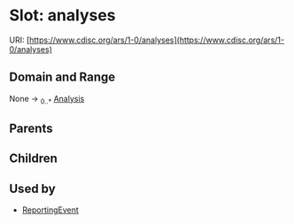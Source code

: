 
# Slot: analyses




URI: [https://www.cdisc.org/ars/1-0/analyses](https://www.cdisc.org/ars/1-0/analyses)


## Domain and Range

None &#8594;  <sub>0..\*</sub> [Analysis](Analysis.md)

## Parents


## Children


## Used by

 * [ReportingEvent](ReportingEvent.md)
